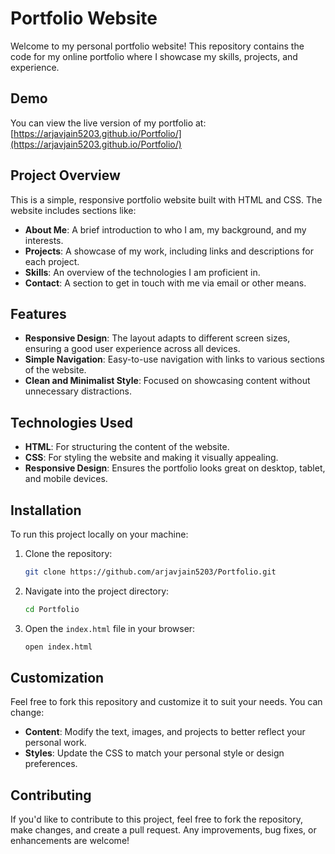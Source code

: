 # Portfolio Website

Welcome to my personal portfolio website! This repository contains the code for my online portfolio where I showcase my skills, projects, and experience.

## Demo

You can view the live version of my portfolio at:  
[https://arjavjain5203.github.io/Portfolio/](https://arjavjain5203.github.io/Portfolio/)

## Project Overview

This is a simple, responsive portfolio website built with HTML and CSS. The website includes sections like:

- **About Me**: A brief introduction to who I am, my background, and my interests.
- **Projects**: A showcase of my work, including links and descriptions for each project.
- **Skills**: An overview of the technologies I am proficient in.
- **Contact**: A section to get in touch with me via email or other means.

## Features

- **Responsive Design**: The layout adapts to different screen sizes, ensuring a good user experience across all devices.
- **Simple Navigation**: Easy-to-use navigation with links to various sections of the website.
- **Clean and Minimalist Style**: Focused on showcasing content without unnecessary distractions.

## Technologies Used

- **HTML**: For structuring the content of the website.
- **CSS**: For styling the website and making it visually appealing.
- **Responsive Design**: Ensures the portfolio looks great on desktop, tablet, and mobile devices.

## Installation

To run this project locally on your machine:

1. Clone the repository:
   ```bash
   git clone https://github.com/arjavjain5203/Portfolio.git
   ```

2. Navigate into the project directory:
   ```bash
   cd Portfolio
   ```

3. Open the `index.html` file in your browser:
   ```bash
   open index.html
   ```

## Customization

Feel free to fork this repository and customize it to suit your needs. You can change:

- **Content**: Modify the text, images, and projects to better reflect your personal work.
- **Styles**: Update the CSS to match your personal style or design preferences.

## Contributing

If you'd like to contribute to this project, feel free to fork the repository, make changes, and create a pull request. Any improvements, bug fixes, or enhancements are welcome!

